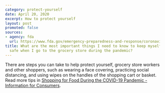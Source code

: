 ```yaml
---
category: protect-yourself
date: April 20, 2020
excerpt: How to protect yourself
layout: post
promoted: false
sources:
- agency: fda
  url: https://www.fda.gov/emergency-preparedness-and-response/coronavirus-disease-2019-covid-19/coronavirus-disease-2019-covid-19-frequently-asked-questions
title: What are the most important things I need to know to keep myself and others
  safe when I go to the grocery store during the pandemic?
---
```


There are steps you can take to help protect yourself, grocery store workers and other shoppers, such as wearing a face covering, practicing social distancing, and using wipes on the handles of the shopping cart or basket. Read more tips in [Shopping for Food During the COVID-19 Pandemic - Information for Consumers](https://www.fda.gov/food/food-safety-during-emergencies/shopping-food-during-covid-19-pandemic-information-consumers).